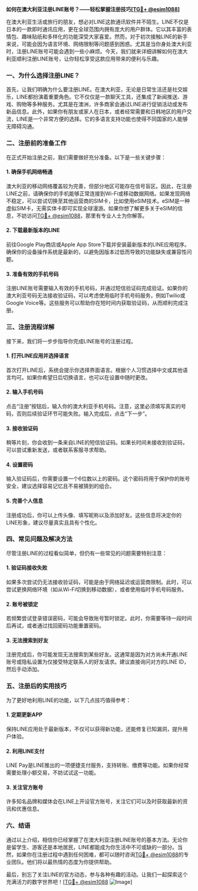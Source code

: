 **如何在澳大利亚注册LINE账号？——轻松掌握注册技巧[[TG💪+ @esim1088](https://t.me/s/esim1088)]**

在澳大利亚生活或旅行的朋友，想必对LINE这款通讯软件并不陌生。LINE不仅是日本的一款即时通讯应用，更在全球范围内拥有庞大的用户群体。它以其丰富的表情包、趣味贴纸和多样化的功能深受大家喜爱。然而，对于初次接触LINE的新手来说，可能会因为语言环境、网络限制等问题感到困惑。尤其是当你身处澳大利亚时，注册LINE账号可能会遇到一些小麻烦。今天，我们就来详细讲解如何在澳大利亚顺利注册LINE账号，让你轻松享受这款应用带来的便利与乐趣。

### **一、为什么选择注册LINE？**

首先，让我们明确为什么要注册LINE。在澳大利亚，无论是日常生活还是社交娱乐，LINE都扮演着重要角色。它不仅仅是一款聊天工具，还集成了新闻推送、游戏、购物等多种服务。尤其是在澳洲，许多商家会通过LINE进行促销活动或发布新品信息。此外，如果你有朋友或家人在日本，或者经常需要和日韩地区的用户交流，LINE是一个非常方便的选择。它的多语言支持功能也使得不同国家的人能够无障碍沟通。

### **二、注册前的准备工作**

在正式开始注册之前，我们需要做好充分准备。以下是一些关键步骤：

#### **1. 确保手机网络畅通**
澳大利亚的移动网络覆盖较为完善，但部分地区可能存在信号盲区。因此，在注册LINE之前，请确保你的手机能够正常连接到Wi-Fi或移动数据网络。如果发现网络不稳定，可以尝试切换至其他运营商的SIM卡，比如使用eSIM技术。eSIM是一种虚拟SIM卡，无需实体卡即可实现全球漫游。如果你想了解更多关于eSIM的信息，不妨访问[TG💪+ @esim1088](https://t.me/s/esim1088)，那里有专业人士为你解答。

#### **2. 下载最新版本的LINE**
前往Google Play商店或Apple App Store下载并安装最新版本的LINE应用程序。确保你的设备操作系统是最新的，以避免因版本过低而导致的功能缺失或兼容性问题。

#### **3. 准备有效的手机号码**
注册LINE账号需要输入有效的手机号码，并通过短信验证码完成验证。如果你的澳大利亚号码无法接收验证码，可以考虑使用临时手机号码服务，例如Twilio或Google Voice等。这些服务可以帮助你在短时间内获取验证码，从而顺利完成注册。

### **三、注册流程详解**

接下来，我们将一步步指导你完成LINE账号的注册过程。

#### **1. 打开LINE应用并选择语言**
首次打开LINE后，系统会提示你选择界面语言。根据个人习惯选择中文或其他语言均可。如果你希望日后切换语言，也可以在设置中随时更改。

#### **2. 输入手机号码**
点击“注册”按钮后，输入你的澳大利亚手机号码。注意，这里必须填写真实的号码，否则后续验证环节可能失败。输入完成后，点击“下一步”。

#### **3. 接收验证码**
稍等片刻，你会收到一条来自LINE的短信验证码。如果长时间未接收到验证码，可以尝试重新发送，或者联系客服寻求帮助。

#### **4. 设置密码**
输入验证码后，你需要设置一个6位数以上的密码。这个密码将用于保护你的账号安全，建议选择容易记忆且不易被猜到的组合。

#### **5. 完善个人信息**
注册成功后，你可以上传头像、填写昵称以及添加好友。这些信息将决定你的LINE形象，建议尽量真实且具有个性化。

### **四、常见问题及解决方法**

尽管注册LINE的过程看似简单，但仍有一些常见的问题需要特别注意：

#### **1. 验证码接收失败**
如果多次尝试仍无法接收验证码，可能是由于网络延迟或运营商限制。此时，可以尝试更换网络环境（如从Wi-Fi切换到移动数据），或者使用临时手机号码服务。

#### **2. 账号被锁定**
若频繁尝试登录错误密码，可能会导致账号暂时锁定。此时，你需要等待一段时间后再试，或者通过找回密码功能重置密码。

#### **3. 无法搜索到好友**
注册完成后，你可能发现无法搜索到某些好友。这通常是因为对方尚未开通LINE账号或隐私设置为仅接受特定联系人的好友请求。建议直接询问对方的LINE ID，然后手动添加。

### **五、注册后的实用技巧**

为了更好地利用LINE的功能，以下几点技巧值得参考：

#### **1. 定期更新APP**
保持LINE应用处于最新版本，不仅可以获得新功能，还能修复已知漏洞，提升用户体验。

#### **2. 利用LINE支付**
LINE Pay是LINE推出的一项便捷支付服务，支持转账、缴费等功能。如果你经常需要处理小额交易，不妨试试这一功能。

#### **3. 关注官方账号**
许多知名品牌和媒体会在LINE上开设官方账号，关注它们可以及时获取最新的资讯和优惠信息。

### **六、结语**

通过以上介绍，相信你已经掌握了在澳大利亚注册LINE账号的基本方法。无论你是留学生、游客还是本地居民，LINE都能成为你生活中不可或缺的一部分。当然，如果你在注册过程中遇到任何困难，都可以随时咨询[TG💪+ @esim1088](https://t.me/s/esim1088)的专业团队。他们将以最热情的态度为你提供帮助。

最后，别忘了关注LINE的官方动态，参与各种有趣的活动。让我们一起探索这个充满活力的数字世界吧！[[TG💪+ @esim1088](https://t.me/s/esim1088) ![Image](https://i.postimg.cc/4NQfJmqS/Snipaste-2025-05-13-00-14-12.png)]